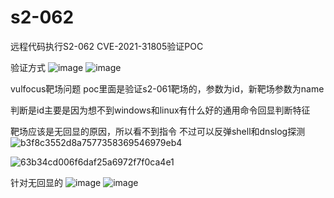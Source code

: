 # s2-062
远程代码执行S2-062 CVE-2021-31805验证POC

验证方式
![image](https://user-images.githubusercontent.com/75877299/163505291-bb028a4f-19dd-4133-a82d-89c8032cecbc.png)
![image](https://user-images.githubusercontent.com/75877299/163513359-934f75f9-7022-4599-bcc7-d78fbb39f74a.png)


vulfocus靶场问题
poc里面是验证s2-061靶场的，参数为id，新靶场参数为name

判断是id主要是因为想不到windows和linux有什么好的通用命令回显判断特征

靶场应该是无回显的原因，所以看不到指令
不过可以反弹shell和dnslog探测
![b3f8c3552d8a7577358369546979eb4](https://user-images.githubusercontent.com/75877299/163654319-15c45139-121b-470f-acd4-3fde0631d539.png)

![63b34cd006f6daf25a6972f7f0ca4e1](https://user-images.githubusercontent.com/75877299/163654325-9b3df7c7-e528-4fe4-b0d1-0b6687ce9700.png)


针对无回显的
![image](https://user-images.githubusercontent.com/75877299/163706557-95fdbc8b-cc08-492d-9650-d8499c7c3111.png)
![image](https://user-images.githubusercontent.com/75877299/163706568-4bc8508a-3cf2-4dca-aebb-d198fd64e8af.png)
